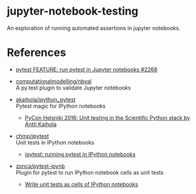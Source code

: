 # jupyter-notebook-testing

An exploration of running automated assertions in jupyter notebooks.


# References

* [pytest FEATURE: run pytest in Jupyter notebooks #2268](https://github.com/pytest-dev/pytest/issues/2268)

* [computationalmodelling/nbval](https://github.com/computationalmodelling/nbval)  
  A py.test plugin to validate Jupyter notebooks

* [akaihola/ipython_pytest](https://github.com/akaihola/ipython_pytest)  
  Pytest magic for IPython notebooks

  * [PyCon Helsniki 2016: Unit testing in the Scientific Python stack by Antti Kaihola](https://www.youtube.com/watch?v=jOvkYnSBKeI)

* [chmp/ipytest](https://github.com/chmp/ipytest)  
  Unit tests in IPython notebooks

  * [ipytest: running pytest in IPython notebooks](http://cprohm.de/article/ipytest-running-pytest-in-ipython-notebooks.html)

* [zonca/pytest-ipynb](https://github.com/zonca/pytest-ipynb)  
  Plugin for pytest to run IPython notebook cells as unit tests

  * [Write unit tests as cells of IPython notebooks](https://zonca.github.io/2014/09/unit-tests-ipython-notebook.html)
